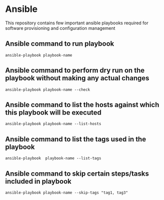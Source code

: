 # Ansible
This repository contains few important ansible  playbooks required for software provisioning and configuration management

## Ansible command to run playbook
```
ansible-playbook playbook-name
```

## Ansible command to perform dry run on the playbook without making any actual changes
```
ansible-playbook playbook-name --check
```

## Ansible command to list the hosts against which this playbook will be executed
```
ansible-playbook playbook-name --list-hosts
```
## Ansible command to list the tags used in the playbook
```
ansible-playbook  playbook-name --list-tags
```

## Ansible command to skip certain steps/tasks included in playbook
```
ansible-playbook playbook-name --skip-tags "tag1, tag3"
```
